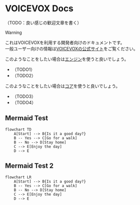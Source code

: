 # VOICEVOX Docs

（TODO：良い感じの歓迎文章を書く）

> [!WARNING]
> これはVOICEVOXを利用する開発者向けのドキュメントです。\
> 一般ユーザー向けの情報は[VOICEVOXの公式サイト](https://voicevox.hiroshiba.jp/)をご覧ください。

このようなことをしたい場合は[エンジン](./engine/)を使うと良いでしょう。

- （TODO1）
- （TODO2）

このようなことをしたい場合は[コア](./core/)を使うと良いでしょう。

- （TODO3）
- （TODO4）

## Mermaid Test

```mermaid
flowchart TD
    A[Start] --> B{Is it a good day?}
    B -- Yes --> C[Go for a walk]
    B -- No --> D[Stay home]
    C --> E[Enjoy the day]
    D --> E
```

## Mermaid Test 2

```mermaid
flowchart LR
    A[Start] --> B{Is it a good day?}
    B -- Yes --> C[Go for a walk]
    B -- No --> D[Stay home]
    C --> E[Enjoy the day]
    D --> E
```
